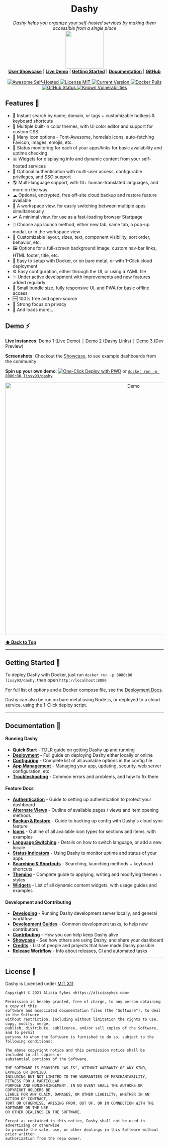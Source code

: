 <h1 align="center">Dashy</h1>
<p align="center">
  <i>Dashy helps you organize your self-hosted services by making them accessible from a single place</i>
   <br/>
  <img width="120" src="https://i.ibb.co/yhbt6CY/dashy.png" />
  <br/>
  <b><a href="https://github.com/Lissy93/dashy/blob/master/docs/showcase.md">User Showcase</a></b> | <b><a href="https://demo.dashy.to">Live Demo</a></b> | <b><a href="https://github.com/Lissy93/dashy/blob/master/docs/quick-start.md">Getting Started</a></b> | <b><a href="https://dashy.to/docs">Documentation</a></b> | <b><a href="https://github.com/Lissy93/dashy">GitHub</a></b>
  <br/><br/>
  <a href="https://github.com/awesome-selfhosted/awesome-selfhosted#personal-dashboards">
    <img src="https://cdn.rawgit.com/sindresorhus/awesome/d7305f38d29fed78fa85652e3a63e154dd8e8829/media/badge.svg" alt="Awesome Self-Hosted">
  </a>
  <a href="https://github.com/Lissy93/dashy/blob/master/LICENSE">
    <img src="https://img.shields.io/badge/License-MIT-0aa8d2?logo=opensourceinitiative&logoColor=fff" alt="License MIT">
  </a>
  <a href="https://github.com/Lissy93/dashy/blob/master/.github/CHANGELOG.md">
    <img src="https://img.shields.io/github/package-json/v/lissy93/dashy?logo=azurepipelines&amp;color=0aa8d2" alt="Current Version">
  </a>
  <a href="https://hub.docker.com/r/lissy93/dashy">
    <img src="https://img.shields.io/docker/pulls/lissy93/dashy?logo=docker&color=0aa8d2&logoColor=fff" alt="Docker Pulls">
  </a>
  <a href="http://as93.link/dashy-build-status">
   <img src="https://badgen.net/github/status/lissy93/dashy?icon=github" alt="GitHub Status">
  </a>
  <a href="https://snyk.io/test/github/lissy93/dashy">
    <img src="https://snyk.io/test/github/lissy93/dashy/badge.svg" alt="Known Vulnerabilities">
  </a>
</p>

## Features 🌈

- 🔎 Instant search by name, domain, or tags + customizable hotkeys & keyboard shortcuts
- 🎨 Multiple built-in color themes, with UI color editor and support for custom CSS
- 🧸 Many icon options - Font-Awesome, homelab icons, auto-fetching Favicon, images, emojis, etc.
- 🚦 Status monitoring for each of your apps/links for basic availability and uptime checking
- 📊 Widgets for displaying info and dynamic content from your self-hosted services
- 💂 Optional authentication with multi-user access, configurable privileges, and SSO support
- 🌎 Multi-language support, with 10+ human-translated languages, and more on the way
- ☁ Optional, encrypted, free off-site cloud backup and restore feature available
- 💼 A workspace view, for easily switching between multiple apps simultaneously
- 🛩️ A minimal view, for use as a fast-loading browser Startpage
- 🖱️ Choose app launch method, either new tab, same tab, a pop-up modal, or in the workspace view
- 📏 Customizable layout, sizes, text, component visibility, sort order, behavior, etc.
- 🖼️ Options for a full-screen background image, custom nav-bar links, HTML footer, title, etc.
- 🚀 Easy to setup with Docker, or on bare metal, or with 1-Click cloud deployment
- ⚙️ Easy configuration, either through the UI, or using a YAML file
- ✨ Under active development with improvements and new features added regularly 
- 🤏 Small bundle size, fully responsive UI, and PWA for basic offline access
- 🆓 100% free and open-source
- 🔐 Strong focus on privacy
- 🌈 And loads more...

## Demo ⚡

**Live Instances**: [Demo 1](https://demo.dashy.to) (Live Demo) ┆ [Demo 2](https://live.dashy.to) (Dashy Links) ┆ [Demo 3](https://dev.dashy.to) (Dev Preview)

**Screenshots**: Checkout the [Showcase](https://github.com/Lissy93/dashy/blob/master/docs/showcase.md), to see example dashboards from the community

**Spin up your own demo**: [![One-Click Deploy with PWD](https://img.shields.io/badge/Play--with--Docker-Deploy-2496ed?style=flat-square&logo=docker)](https://labs.play-with-docker.com/?stack=https://raw.githubusercontent.com/Lissy93/dashy/master/docker-compose.yml) or [`docker run -p 8080:80 lissy93/dashy`](./docs/quick-start.md)


<p align="center">
  <img width="800" src="https://i.ibb.co/L8YbNNc/dashy-demo2.gif" alt="Demo" />
</p>


**[⬆️ Back to Top](#dashy)**

---

## Getting Started 🛫

To deploy Dashy with Docker, just run `docker run -p 8080:80 lissy93/dashy`, then open `http://localhost:8080`

For full list of options and a Docker compose file, see the [Deployment Docs](https://github.com/Lissy93/dashy/blob/master/docs/deployment.md).

Dashy can also be run on bare metal using Node.js, or deployed to a cloud service, using the 1-Click deploy script.

---

## Documentation 📝

#### Running Dashy
- **[Quick Start](https://github.com/Lissy93/dashy/blob/master/docs/quick-start.md)** - TDLR guide on getting Dashy up and running
- **[Deployment](https://github.com/Lissy93/dashy/blob/master/docs/deployment.md)** - Full guide on deploying Dashy either locally or online
- **[Configuring](https://github.com/Lissy93/dashy/blob/master/docs/configuring.md)** - Complete list of all available options in the config file
- **[App Management](https://github.com/Lissy93/dashy/blob/master/docs/management.md)** - Managing your app, updating, security, web server configuration, etc
- **[Troubleshooting](https://github.com/Lissy93/dashy/blob/master/docs/troubleshooting.md)** - Common errors and problems, and how to fix them

#### Feature Docs
- **[Authentication](https://github.com/Lissy93/dashy/blob/master/docs/authentication.md)** - Guide to setting up authentication to protect your dashboard
- **[Alternate Views](https://github.com/Lissy93/dashy/blob/master/docs/alternate-views.md)** - Outline of available pages / views and item opening methods
- **[Backup & Restore](https://github.com/Lissy93/dashy/blob/master/docs/backup-restore.md)** - Guide to backing up config with Dashy's cloud sync feature
- **[Icons](https://github.com/Lissy93/dashy/blob/master/docs/icons.md)** - Outline of all available icon types for sections and items, with examples
- **[Language Switching](https://github.com/Lissy93/dashy/blob/master/docs/multi-language-support.md)** - Details on how to switch language, or add a new locale
- **[Status Indicators](https://github.com/Lissy93/dashy/blob/master/docs/status-indicators.md)** - Using Dashy to monitor uptime and status of your apps
- **[Searching  & Shortcuts](https://github.com/Lissy93/dashy/blob/master/docs/searching.md)** - Searching, launching methods + keyboard shortcuts
- **[Theming](https://github.com/Lissy93/dashy/blob/master/docs/theming.md)** - Complete guide to applying, writing and modifying themes + styles
- **[Widgets](https://github.com/Lissy93/dashy/blob/master/docs/widgets.md)** - List of all dynamic content widgets, with usage guides and examples

#### Development and Contributing 
- **[Developing](https://github.com/Lissy93/dashy/blob/master/docs/developing.md)** - Running Dashy development server locally, and general workflow
- **[Development Guides](https://github.com/Lissy93/dashy/blob/master/docs/development-guides.md)** - Common development tasks, to help new contributors
- **[Contributing](https://github.com/Lissy93/dashy/blob/master/docs/contributing.md)** - How you can help keep Dashy alive
- **[Showcase](https://github.com/Lissy93/dashy/blob/master/docs/showcase.md)** - See how others are using Dashy, and share your dashboard
- **[Credits](https://github.com/Lissy93/dashy/blob/master/docs/credits.md)** - List of people and projects that have made Dashy possible
- **[Release Workflow](https://github.com/Lissy93/dashy/blob/master/docs/release-workflow.md)** - Info about releases, CI and automated tasks

---

## License 📜

Dashy is Licensed under [MIT X11](https://en.wikipedia.org/wiki/MIT_License)

```
Copyright © 2021 Alicia Sykes <https://aliciasykes.com>

Permission is hereby granted, free of charge, to any person obtaining a copy of this
software and associated documentation files (the "Software"), to deal in the Software
without restriction, including without limitation the rights to use, copy, modify, merge,
publish, distribute, sublicense, and/or sell copies of the Software, and to permit
persons to whom the Software is furnished to do so, subject to the following conditions:

The above copyright notice and this permission notice shall be included in all copies or
substantial portions of the Software.

THE SOFTWARE IS PROVIDED "AS IS", WITHOUT WARRANTY OF ANY KIND, EXPRESS OR IMPLIED,
INCLUDING BUT NOT LIMITED TO THE WARRANTIES OF MERCHANTABILITY, FITNESS FOR A PARTICULAR
PURPOSE AND NONINFRINGEMENT. IN NO EVENT SHALL THE AUTHORS OR COPYRIGHT HOLDERS BE
LIABLE FOR ANY CLAIM, DAMAGES, OR OTHER LIABILITY, WHETHER IN AN ACTION OF CONTRACT,
TORT OR OTHERWISE, ARISING FROM, OUT OF, OR IN CONNECTION WITH THE SOFTWARE OR THE USE
OR OTHER DEALINGS IN THE SOFTWARE.

Except as contained in this notice, Dashy shall not be used in advertising or otherwise
to promote the sale, use, or other dealings in this Software without prior written
authorization from the repo owner.
```
